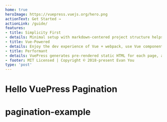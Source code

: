```yaml
---
home: true
heroImage: https://vuepress.vuejs.org/hero.png
actionText: Get Started →
actionLink: /guide/
features:
- title: Simplicity First
- details: Minimal setup with markdown-centered project structure helps you focus on writing.
- title: Vue-Powered
- details: Enjoy the dev experience of Vue + webpack, use Vue components in markdown, and develop custom themes with Vue.
- title: Performant
- details: VuePress generates pre-rendered static HTML for each page, and runs as an SPA once a page is loaded.
- footer: MIT Licensed | Copyright © 2018-present Evan You
type: 'post'
---
```


# Hello VuePress Pagination
# pagination-example
